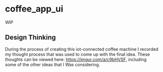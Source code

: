 # coffee_app_ui
WIP

## Design Thinking
During the process of creating this iot-connected coffee machine I recorded my thought process that was used to come up with the final idea. These thoughts can be viewed here: https://imgur.com/a/c9bHVSF, including some of the other ideas that I Was considering.

